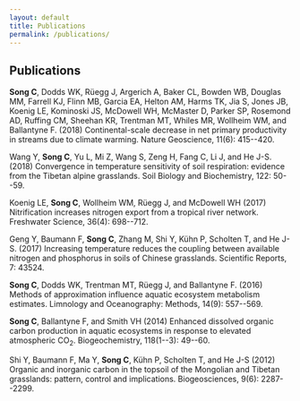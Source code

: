 ```yaml
---
layout: default
title: Publications
permalink: /publications/
---
```


## Publications 

**Song C**, Dodds WK, Rüegg J, Argerich A, Baker CL, Bowden WB, Douglas MM, Farrell KJ, Flinn MB, Garcia EA, Helton AM, Harms TK, Jia S, Jones JB, Koenig LE, Kominoski JS, McDowell WH, McMaster D, Parker SP, Rosemond AD, Ruffing CM, Sheehan KR, Trentman MT, Whiles MR, Wollheim WM, and Ballantyne F. (2018) Continental-scale decrease in net primary productivity in streams due to climate warming. Nature Geoscience, 11(6): 415--420.

Wang Y, **Song C**, Yu L, Mi Z, Wang S, Zeng H, Fang C, Li J, and He J-S. (2018) Convergence in temperature sensitivity of soil respiration: evidence from the Tibetan alpine grasslands. Soil Biology and Biochemistry, 122: 50--59.

Koenig LE, **Song C**, Wollheim WM, Rüegg J, and McDowell WH (2017) Nitrification increases nitrogen export from a tropical river network. Freshwater Science, 36(4): 698--712.

Geng Y, Baumann F, **Song C**, Zhang M, Shi Y, Kühn P, Scholten T, and He J-S. (2017) Increasing temperature reduces the coupling between available nitrogen and phosphorus in soils of Chinese grasslands. Scientific Reports, 7: 43524.

**Song C**, Dodds WK, Trentman MT, Rüegg J, and Ballantyne F. (2016) Methods of approximation influence aquatic ecosystem metabolism estimates. Limnology and Oceanography: Methods, 14(9): 557--569.

**Song C**, Ballantyne F, and Smith VH (2014) Enhanced dissolved organic carbon production in aquatic ecosystems in response to elevated atmospheric CO<sub>2</sub>. Biogeochemistry, 118(1--3): 49--60.

Shi Y, Baumann F, Ma Y, **Song C**, Kühn P, Scholten T, and He J-S (2012) Organic and inorganic carbon in the topsoil of the Mongolian and Tibetan grasslands: pattern, control and implications. Biogeosciences, 9(6): 2287--2299.

